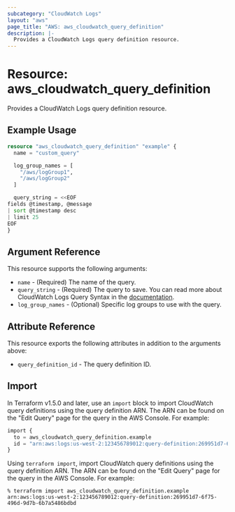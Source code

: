 ```yaml
---
subcategory: "CloudWatch Logs"
layout: "aws"
page_title: "AWS: aws_cloudwatch_query_definition"
description: |-
  Provides a CloudWatch Logs query definition resource.
---
```


# Resource: aws_cloudwatch_query_definition

Provides a CloudWatch Logs query definition resource.

## Example Usage

```terraform
resource "aws_cloudwatch_query_definition" "example" {
  name = "custom_query"

  log_group_names = [
    "/aws/logGroup1",
    "/aws/logGroup2"
  ]

  query_string = <<EOF
fields @timestamp, @message
| sort @timestamp desc
| limit 25
EOF
}
```

## Argument Reference

This resource supports the following arguments:

* `name` - (Required) The name of the query.
* `query_string` - (Required) The query to save. You can read more about CloudWatch Logs Query Syntax in the [documentation](https://docs.aws.amazon.com/AmazonCloudWatch/latest/logs/CWL_QuerySyntax.html).
* `log_group_names` - (Optional) Specific log groups to use with the query.

## Attribute Reference

This resource exports the following attributes in addition to the arguments above:

* `query_definition_id` - The query definition ID.

## Import

In Terraform v1.5.0 and later, use an `import` block to import CloudWatch query definitions using the query definition ARN. The ARN can be found on the "Edit Query" page for the query in the AWS Console. For example:

```terraform
import {
  to = aws_cloudwatch_query_definition.example
  id = "arn:aws:logs:us-west-2:123456789012:query-definition:269951d7-6f75-496d-9d7b-6b7a5486bdbd"
}
```

Using `terraform import`, import CloudWatch query definitions using the query definition ARN. The ARN can be found on the "Edit Query" page for the query in the AWS Console. For example:

```console
% terraform import aws_cloudwatch_query_definition.example arn:aws:logs:us-west-2:123456789012:query-definition:269951d7-6f75-496d-9d7b-6b7a5486bdbd
```
